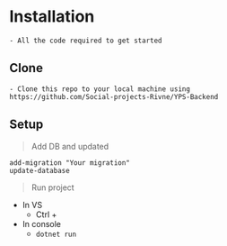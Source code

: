 # Installation
	- All the code required to get started

## Clone 
	- Clone this repo to your local machine using https://github.com/Social-projects-Rivne/YPS-Backend
  
## Setup
> Add DB and updated 

```
add-migration "Your migration"
update-database 
```
	
> Run project 

- In VS 
	- Ctrl + 
- In console
	- ``` dotnet run ```
	